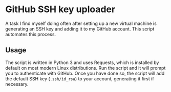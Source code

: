 # GitHub SSH key uploader

A task I find myself doing often after setting up a new virtual machine is
generating an SSH key and adding it to my GitHub account. This script
automates this process.

## Usage

The script is written in Python 3 and uses Requests, which is installed by
default on most modern Linux distributions. Run the script and it will prompt
you to authenticate with GitHub. Once you have done so, the script will add
the default SSH key (`.ssh/id_rsa`) to your account, generating it first if
necessary.
